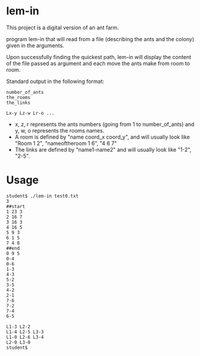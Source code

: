 # lem-in

This project is a digital version of an ant farm.

program lem-in that will read from a file (describing the ants and the colony) given in the arguments.

Upon successfully finding the quickest path, lem-in will display the content of the file passed as argument and each move the ants make from room to room.

Standard output in the following format:
```
number_of_ants
the_rooms
the_links

Lx-y Lz-w Lr-o ...
```

* x, z, r represents the ants numbers (going from 1 to number_of_ants) and y, w, o represents the rooms names.
* A room is defined by "name coord_x coord_y", and will usually look like "Room 1 2", "nameoftheroom 1 6", "4 6 7"
* The links are defined by "name1-name2" and will usually look like "1-2", "2-5".

# Usage
```
student$ ./lem-in test0.txt
3
##start
1 23 3
2 16 7
3 16 3
4 16 5
5 9 3
6 1 5
7 4 8
##end
0 9 5
0-4
0-6
1-3
4-3
5-2
3-5
4-2
2-1
7-6
7-2
7-4
6-5

L1-3 L2-2
L1-4 L2-5 L3-3
L1-0 L2-6 L3-4
L2-0 L3-0
student$
```

